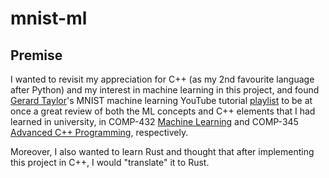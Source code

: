 # mnist-ml

## Premise

I wanted to revisit my appreciation for C++ (as my 2nd favourite language after Python) and my interest in machine learning in this project, and found [Gerard Taylor](https://github.com/gtaylor5/mnist_ml)'s MNIST machine learning YouTube tutorial [playlist](https://www.youtube.com/playlist?list=PL79n_WS-sPHKklEvOLiM1K94oJBsGnz71) to be at once a great review of both the ML concepts and C++ elements that I had learned in university, in COMP-432 [Machine Learning](https://aits.encs.concordia.ca/aits/public/top/courses/20212/05/COMP432.html) and COMP-345 [Advanced C++ Programming](https://users.encs.concordia.ca/~paquet/wiki/index.php?title=COMP345_-_fall_2021), respectively.

Moreover, I also wanted to learn Rust and thought that after implementing this project in C++, I would "translate" it to Rust.
